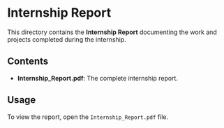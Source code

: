 # Internship Report

This directory contains the **Internship Report** documenting the work and projects completed during the internship.

## Contents

- **Internship_Report.pdf**: The complete internship report.

## Usage

To view the report, open the `Internship_Report.pdf` file.
